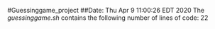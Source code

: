 #Guessinggame_project
##Date: Thu Apr  9 11:00:26 EDT 2020
The *guessinggame.sh* contains the following number of lines of code:
22
